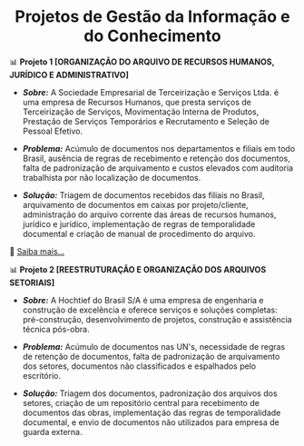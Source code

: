 <h1 align="center">Projetos de Gestão da Informação e do Conhecimento</h1>

📊 <b>Projeto 1 [ORGANIZAÇÃO DO ARQUIVO DE RECURSOS HUMANOS, JURÍDICO E ADMINISTRATIVO]</b>

  * <i><b>Sobre:</b></i> A Sociedade Empresarial de Terceirização e Serviços Ltda. é uma empresa de Recursos Humanos, que presta serviços de Terceirização de Serviços, Movimentação Interna de Produtos, Prestação de Serviços Temporários e Recrutamento e Seleção de Pessoal Efetivo.
    
  * <i><b>Problema:</b></i> Acúmulo de documentos nos departamentos e filiais em todo Brasil, ausência de regras de recebimento e retenção dos documentos, falta de padronização de arquivamento e custos elevados com auditoria trabalhista por não localização de documentos.
    
  * <i><b>Solução:</b></i> Triagem de documentos recebidos das filiais no Brasil, arquivamento de documentos em caixas por projeto/cliente, administração do arquivo corrente das áreas de recursos humanos, jurídico e jurídico, implementação de regras de temporalidade documental e criação de manual de procedimento do arquivo.
    
🔗 [Saiba mais...](https://docs.google.com/presentation/d/12mQ4MX00y5mEI0fEfzGDeabTQA1FQBOM/edit?usp=sharing&ouid=116306883399450186523&rtpof=true&sd=true)
 


📊 <b>Projeto 2 [REESTRUTURAÇÃO E ORGANIZAÇÃO DOS ARQUIVOS SETORIAIS]</b>

  * <i><b>Sobre:</b></i> A Hochtief do Brasil S/A é uma empresa de engenharia e construção de excelência e oferece serviços e soluções completas: pré-construção, desenvolvimento de projetos, construção e assistência técnica pós-obra.
    
  * <i><b>Problema:</b></i> Acúmulo de documentos nas UN's, necessidade de regras de retenção de documentos, falta de padronização de arquivamento dos setores, documentos não classificados e espalhados pelo escritório.
    
  * <i><b>Solução:</b></i> Triagem dos documentos, padronização dos arquivos dos setores, criação de um repositório central para recebimento de documentos das obras, implementação das regras de temporalidade documental, e envio de documentos não utilizados para empresa de guarda externa.






